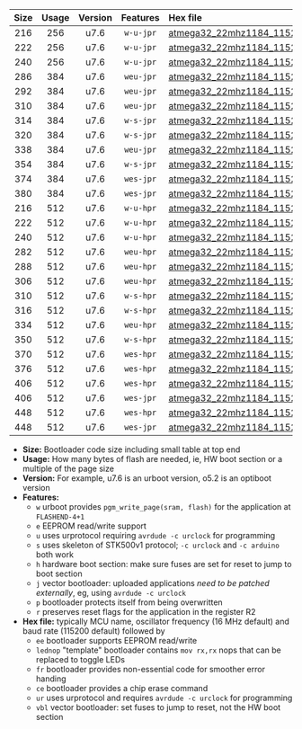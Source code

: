 |Size|Usage|Version|Features|Hex file|
|:-:|:-:|:-:|:-:|:--|
|216|256|u7.6|`w-u-jpr`|[atmega32_22mhz1184_115200bps_ur_vbl.hex](https://raw.githubusercontent.com/stefanrueger/urboot/main/bootloaders/atmega32/fcpu_22mhz1184/115200_bps/atmega32_22mhz1184_115200bps_ur_vbl.hex)|
|222|256|u7.6|`w-u-jpr`|[atmega32_22mhz1184_115200bps_lednop_ur_vbl.hex](https://raw.githubusercontent.com/stefanrueger/urboot/main/bootloaders/atmega32/fcpu_22mhz1184/115200_bps/atmega32_22mhz1184_115200bps_lednop_ur_vbl.hex)|
|240|256|u7.6|`w-u-jpr`|[atmega32_22mhz1184_115200bps_lednop_fr_ur_vbl.hex](https://raw.githubusercontent.com/stefanrueger/urboot/main/bootloaders/atmega32/fcpu_22mhz1184/115200_bps/atmega32_22mhz1184_115200bps_lednop_fr_ur_vbl.hex)|
|286|384|u7.6|`weu-jpr`|[atmega32_22mhz1184_115200bps_ee_ur_vbl.hex](https://raw.githubusercontent.com/stefanrueger/urboot/main/bootloaders/atmega32/fcpu_22mhz1184/115200_bps/atmega32_22mhz1184_115200bps_ee_ur_vbl.hex)|
|292|384|u7.6|`weu-jpr`|[atmega32_22mhz1184_115200bps_ee_lednop_ur_vbl.hex](https://raw.githubusercontent.com/stefanrueger/urboot/main/bootloaders/atmega32/fcpu_22mhz1184/115200_bps/atmega32_22mhz1184_115200bps_ee_lednop_ur_vbl.hex)|
|310|384|u7.6|`weu-jpr`|[atmega32_22mhz1184_115200bps_ee_lednop_fr_ur_vbl.hex](https://raw.githubusercontent.com/stefanrueger/urboot/main/bootloaders/atmega32/fcpu_22mhz1184/115200_bps/atmega32_22mhz1184_115200bps_ee_lednop_fr_ur_vbl.hex)|
|314|384|u7.6|`w-s-jpr`|[atmega32_22mhz1184_115200bps_vbl.hex](https://raw.githubusercontent.com/stefanrueger/urboot/main/bootloaders/atmega32/fcpu_22mhz1184/115200_bps/atmega32_22mhz1184_115200bps_vbl.hex)|
|320|384|u7.6|`w-s-jpr`|[atmega32_22mhz1184_115200bps_lednop_vbl.hex](https://raw.githubusercontent.com/stefanrueger/urboot/main/bootloaders/atmega32/fcpu_22mhz1184/115200_bps/atmega32_22mhz1184_115200bps_lednop_vbl.hex)|
|338|384|u7.6|`weu-jpr`|[atmega32_22mhz1184_115200bps_ee_lednop_fr_ce_ur_vbl.hex](https://raw.githubusercontent.com/stefanrueger/urboot/main/bootloaders/atmega32/fcpu_22mhz1184/115200_bps/atmega32_22mhz1184_115200bps_ee_lednop_fr_ce_ur_vbl.hex)|
|354|384|u7.6|`w-s-jpr`|[atmega32_22mhz1184_115200bps_lednop_fr_vbl.hex](https://raw.githubusercontent.com/stefanrueger/urboot/main/bootloaders/atmega32/fcpu_22mhz1184/115200_bps/atmega32_22mhz1184_115200bps_lednop_fr_vbl.hex)|
|374|384|u7.6|`wes-jpr`|[atmega32_22mhz1184_115200bps_ee_vbl.hex](https://raw.githubusercontent.com/stefanrueger/urboot/main/bootloaders/atmega32/fcpu_22mhz1184/115200_bps/atmega32_22mhz1184_115200bps_ee_vbl.hex)|
|380|384|u7.6|`wes-jpr`|[atmega32_22mhz1184_115200bps_ee_lednop_vbl.hex](https://raw.githubusercontent.com/stefanrueger/urboot/main/bootloaders/atmega32/fcpu_22mhz1184/115200_bps/atmega32_22mhz1184_115200bps_ee_lednop_vbl.hex)|
|216|512|u7.6|`w-u-hpr`|[atmega32_22mhz1184_115200bps_ur.hex](https://raw.githubusercontent.com/stefanrueger/urboot/main/bootloaders/atmega32/fcpu_22mhz1184/115200_bps/atmega32_22mhz1184_115200bps_ur.hex)|
|222|512|u7.6|`w-u-hpr`|[atmega32_22mhz1184_115200bps_lednop_ur.hex](https://raw.githubusercontent.com/stefanrueger/urboot/main/bootloaders/atmega32/fcpu_22mhz1184/115200_bps/atmega32_22mhz1184_115200bps_lednop_ur.hex)|
|240|512|u7.6|`w-u-hpr`|[atmega32_22mhz1184_115200bps_lednop_fr_ur.hex](https://raw.githubusercontent.com/stefanrueger/urboot/main/bootloaders/atmega32/fcpu_22mhz1184/115200_bps/atmega32_22mhz1184_115200bps_lednop_fr_ur.hex)|
|282|512|u7.6|`weu-hpr`|[atmega32_22mhz1184_115200bps_ee_ur.hex](https://raw.githubusercontent.com/stefanrueger/urboot/main/bootloaders/atmega32/fcpu_22mhz1184/115200_bps/atmega32_22mhz1184_115200bps_ee_ur.hex)|
|288|512|u7.6|`weu-hpr`|[atmega32_22mhz1184_115200bps_ee_lednop_ur.hex](https://raw.githubusercontent.com/stefanrueger/urboot/main/bootloaders/atmega32/fcpu_22mhz1184/115200_bps/atmega32_22mhz1184_115200bps_ee_lednop_ur.hex)|
|306|512|u7.6|`weu-hpr`|[atmega32_22mhz1184_115200bps_ee_lednop_fr_ur.hex](https://raw.githubusercontent.com/stefanrueger/urboot/main/bootloaders/atmega32/fcpu_22mhz1184/115200_bps/atmega32_22mhz1184_115200bps_ee_lednop_fr_ur.hex)|
|310|512|u7.6|`w-s-hpr`|[atmega32_22mhz1184_115200bps.hex](https://raw.githubusercontent.com/stefanrueger/urboot/main/bootloaders/atmega32/fcpu_22mhz1184/115200_bps/atmega32_22mhz1184_115200bps.hex)|
|316|512|u7.6|`w-s-hpr`|[atmega32_22mhz1184_115200bps_lednop.hex](https://raw.githubusercontent.com/stefanrueger/urboot/main/bootloaders/atmega32/fcpu_22mhz1184/115200_bps/atmega32_22mhz1184_115200bps_lednop.hex)|
|334|512|u7.6|`weu-hpr`|[atmega32_22mhz1184_115200bps_ee_lednop_fr_ce_ur.hex](https://raw.githubusercontent.com/stefanrueger/urboot/main/bootloaders/atmega32/fcpu_22mhz1184/115200_bps/atmega32_22mhz1184_115200bps_ee_lednop_fr_ce_ur.hex)|
|350|512|u7.6|`w-s-hpr`|[atmega32_22mhz1184_115200bps_lednop_fr.hex](https://raw.githubusercontent.com/stefanrueger/urboot/main/bootloaders/atmega32/fcpu_22mhz1184/115200_bps/atmega32_22mhz1184_115200bps_lednop_fr.hex)|
|370|512|u7.6|`wes-hpr`|[atmega32_22mhz1184_115200bps_ee.hex](https://raw.githubusercontent.com/stefanrueger/urboot/main/bootloaders/atmega32/fcpu_22mhz1184/115200_bps/atmega32_22mhz1184_115200bps_ee.hex)|
|376|512|u7.6|`wes-hpr`|[atmega32_22mhz1184_115200bps_ee_lednop.hex](https://raw.githubusercontent.com/stefanrueger/urboot/main/bootloaders/atmega32/fcpu_22mhz1184/115200_bps/atmega32_22mhz1184_115200bps_ee_lednop.hex)|
|406|512|u7.6|`wes-hpr`|[atmega32_22mhz1184_115200bps_ee_lednop_fr.hex](https://raw.githubusercontent.com/stefanrueger/urboot/main/bootloaders/atmega32/fcpu_22mhz1184/115200_bps/atmega32_22mhz1184_115200bps_ee_lednop_fr.hex)|
|406|512|u7.6|`wes-jpr`|[atmega32_22mhz1184_115200bps_ee_lednop_fr_vbl.hex](https://raw.githubusercontent.com/stefanrueger/urboot/main/bootloaders/atmega32/fcpu_22mhz1184/115200_bps/atmega32_22mhz1184_115200bps_ee_lednop_fr_vbl.hex)|
|448|512|u7.6|`wes-hpr`|[atmega32_22mhz1184_115200bps_ee_lednop_fr_ce.hex](https://raw.githubusercontent.com/stefanrueger/urboot/main/bootloaders/atmega32/fcpu_22mhz1184/115200_bps/atmega32_22mhz1184_115200bps_ee_lednop_fr_ce.hex)|
|448|512|u7.6|`wes-jpr`|[atmega32_22mhz1184_115200bps_ee_lednop_fr_ce_vbl.hex](https://raw.githubusercontent.com/stefanrueger/urboot/main/bootloaders/atmega32/fcpu_22mhz1184/115200_bps/atmega32_22mhz1184_115200bps_ee_lednop_fr_ce_vbl.hex)|

- **Size:** Bootloader code size including small table at top end
- **Usage:** How many bytes of flash are needed, ie, HW boot section or a multiple of the page size
- **Version:** For example, u7.6 is an urboot version, o5.2 is an optiboot version
- **Features:**
  + `w` urboot provides `pgm_write_page(sram, flash)` for the application at `FLASHEND-4+1`
  + `e` EEPROM read/write support
  + `u` uses urprotocol requiring `avrdude -c urclock` for programming
  + `s` uses skeleton of STK500v1 protocol; `-c urclock` and `-c arduino` both work
  + `h` hardware boot section: make sure fuses are set for reset to jump to boot section
  + `j` vector bootloader: uploaded applications *need to be patched externally*, eg, using `avrdude -c urclock`
  + `p` bootloader protects itself from being overwritten
  + `r` preserves reset flags for the application in the register R2
- **Hex file:** typically MCU name, oscillator frequency (16 MHz default) and baud rate (115200 default) followed by
  + `ee` bootloader supports EEPROM read/write
  + `lednop` "template" bootloader contains `mov rx,rx` nops that can be replaced to toggle LEDs
  + `fr` bootloader provides non-essential code for smoother error handing
  + `ce` bootloader provides a chip erase command
  + `ur` uses urprotocol and requires `avrdude -c urclock` for programming
  + `vbl` vector bootloader: set fuses to jump to reset, not the HW boot section
